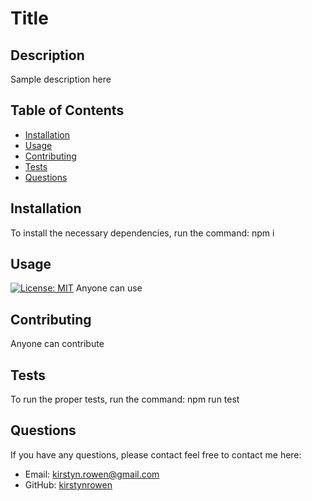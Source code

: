 # Title

   ## Description

  Sample description here

  ## Table of Contents
  - [Installation](#installation)
  - [Usage](#usage)
  - [Contributing](#contributing)
  - [Tests](#tests)
  - [Questions](#questions)

  ## Installation

  To install the necessary dependencies, run the command: npm i

  ## Usage
  [![License: MIT](https://img.shields.io/badge/License-MIT-yellow.svg)](https://opensource.org/licenses/MIT)
  Anyone can use

  ## Contributing

  Anyone can contribute

  ## Tests

  To run the proper tests, run the command: npm run test

  ## Questions

  If you have any questions, please contact feel free to contact me here:

  - Email: kirstyn.rowen@gmail.com
  - GitHub: [kirstynrowen](https://github.com/kirstynrowen)
